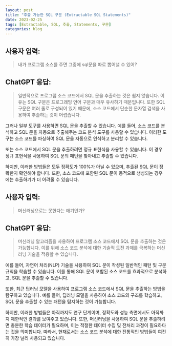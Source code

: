 ```yaml
---
layout: post
title: "추출 가능한 SQL 구문 (Extractable SQL Statements)"
date: 2023-02-25
tags: [Extractable, SQL, 추출, Statements, 구문]
categories: blog
---
```


## 사용자 입력:
> 내가 프로그램 소스를 주면 그중에 sql문을 따로 뽑어낼 수 있어?

## ChatGPT 응답:
> 일반적으로 프로그램 소스 코드에서 SQL 문을 추출하는 것은 쉽지 않습니다. 이유는 SQL 구문은 프로그래밍 언어 구문과 매우 유사하기 때문입니다. 또한 SQL 구문은 여러 줄로 구성되어 있기 때문에, 소스 코드에서 단순한 문자열 검색을 사용하여 추출하는 것이 어렵습니다.

그러나 일부 도구를 사용하면 SQL 문을 추출할 수 있습니다. 예를 들어, 소스 코드를 분석하고 SQL 문을 자동으로 추출해주는 코드 분석 도구를 사용할 수 있습니다. 이러한 도구는 소스 코드를 파싱하여 SQL 문을 자동으로 인식하고 분리할 수 있습니다.

또는 소스 코드에서 SQL 문을 추출하려면 정규 표현식을 사용할 수 있습니다. 이 경우 정규 표현식을 사용하여 SQL 문의 패턴을 찾아내고 추출할 수 있습니다.

하지만, 이러한 방법들은 모두 정확도가 100%가 아닐 수 있으며, 추출된 SQL 문이 정확한지 확인해야 합니다. 또한, 소스 코드에 포함된 SQL 문이 동적으로 생성되는 경우에는 추출하기가 더 어려울 수 있습니다.

## 사용자 입력:
> 머신러닝으로는 못한다는 애기인가?

## ChatGPT 응답:
> 머신러닝 알고리즘을 사용하여 프로그램 소스 코드에서 SQL 문을 추출하는 것은 가능합니다. 이를 위해 소스 코드 분석에 대한 기술적 도전 과제를 극복하는 머신러닝 기술을 적용할 수 있습니다.

예를 들어, 자연어 처리(NLP) 기술을 사용하여 SQL 문이 작성된 일반적인 패턴 및 구문 규칙을 학습할 수 있습니다. 이를 통해 SQL 문이 포함된 소스 코드를 효과적으로 분석하고, SQL 문을 추출할 수 있습니다.

또한, 최근 딥러닝 모델을 사용하여 프로그램 소스 코드에서 SQL 문을 추출하는 방법을 탐구하고 있습니다. 예를 들어, 딥러닝 모델을 사용하여 소스 코드의 구조를 학습하고, SQL 문을 추출할 수 있는 패턴을 탐지하는 것이 가능합니다.

하지만, 이러한 방법들은 아직까지도 연구 단계이며, 정확도와 성능 측면에서도 아직까지 제한적인 결과를 보여주고 있습니다. 또한, 머신러닝을 사용하여 SQL 문을 추출하려면 충분한 학습 데이터가 필요하며, 이는 적절한 데이터 수집 및 전처리 과정이 필요하다는 것을 의미합니다. 따라서, 현재로서는 소스 코드 분석에 대한 전통적인 방법들이 여전히 가장 널리 사용되고 있습니다.

